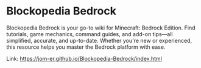 # Blockopedia Bedrock
Blockopedia Bedrock is your go-to wiki for Minecraft: Bedrock Edition. Find tutorials, game mechanics, command guides, and add-on tips—all simplified, accurate, and up-to-date. Whether you're new or experienced, this resource helps you master the Bedrock platform with ease.

Link: https://jom-er.github.io/Blockopedia-Bedrock/index.html
